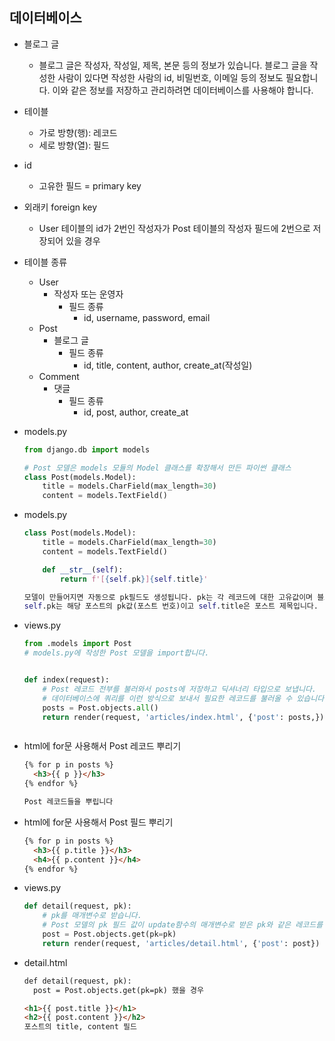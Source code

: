 ## 데이터베이스

* 블로그 글

  * 블로그 글은 작성자, 작성일, 제목, 본문 등의 정보가 있습니다. 블로그 글을 작성한 사람이 있다면 작성한 사람의 id, 비밀번호, 이메일 등의 정보도 필요합니다. 이와 같은 정보를 저장하고 관리하려면 데이터베이스를 사용해야 합니다.

* 테이블

  * 가로 방향(행): 레코드
  * 세로 방향(열): 필드

* id

  * 고유한 필드 = primary key

* 외래키 foreign key 

  * User 테이블의 id가 2번인 작성자가 Post 테이블의 작성자 필드에 2번으로 저장되어 있을 경우

* 테이블 종류

  * User 
    * 작성자 또는 운영자
      * 필드 종류
        * id, username, password, email
  * Post
    * 블로그 글
      * 필드 종류
        * id, title, content, author, create_at(작성일)
  * Comment
    * 댓글
      * 필드 종류
        * id, post, author, create_at

* models.py

  ```python
  from django.db import models
  
  # Post 모델은 models 모듈의 Model 클래스를 확장해서 만든 파이썬 클래스
  class Post(models.Model):
      title = models.CharField(max_length=30)
      content = models.TextField()
  ```

* models.py

  ```python
  class Post(models.Model):
      title = models.CharField(max_length=30)
      content = models.TextField()
  
      def __str__(self):
          return f'[{self.pk}]{self.title}'
  
  모델이 만들어지면 자동으로 pk필드도 생성됩니다. pk는 각 레코드에 대한 고유값이며 블로그 글이 처음 작성되면 첫번째 pk가 자동으로 주어집니다. pk값을 통해서 블로그 글의 번호와 제목을 문자열로 나타냅니다.
  self.pk는 해당 포스트의 pk값(포스트 번호)이고 self.title은 포스트 제목입니다.
  
  ```

* views.py

  ```python
  from .models import Post
  # models.py에 작성한 Post 모델을 import합니다.
  
  
  def index(request):
      # Post 레코드 전부를 불러와서 posts에 저장하고 딕셔너리 타입으로 보냅니다.
      # 데이터베이스에 쿼리를 이런 방식으로 보내서 필요한 레코드를 불러올 수 있습니다.
      posts = Post.objects.all()
      return render(request, 'articles/index.html', {'post': posts,})
  
  
  
  ```

* html에 for문 사용해서 Post 레코드 뿌리기

  ```html
  {% for p in posts %}
  	<h3>{{ p }}</h3>
  {% endfor %}
  
  Post 레코드들을 뿌립니다
  ```

* html에 for문 사용해서 Post 필드 뿌리기

  ```html
  {% for p in posts %}
  	<h3>{{ p.title }}</h3>
  	<h4>{{ p.content }}</h4>
  {% endfor %}
  ```

* views.py

  ```python
  def detail(request, pk):
      # pk를 매개변수로 받습니다.
      # Post 모델의 pk 필드 값이 update함수의 매개변수로 받은 pk와 같은 레코드를 가져오세요
      post = Post.objects.get(pk=pk)
      return render(request, 'articles/detail.html', {'post': post})
  ```

* detail.html

  ```html
  def detail(request, pk):
  	post = Post.objects.get(pk=pk) 했을 경우
  
  <h1>{{ post.title }}</h1>
  <h2>{{ post.content }}</h2>
  포스트의 title, content 필드
  ```

  